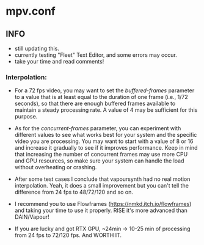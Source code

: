 # mpv.conf

## INFO

- still updating this.
- currently testing "Fleet" Text Editor, and some errors may occur.
- take your time and read comments!

### Interpolation:
- For a 72 fps video, you may want to set the _buffered-frames_ parameter to a value that is at least equal to the duration of one frame (i.e., 1/72 seconds), so that there are enough buffered frames available to maintain a steady processing rate. A value of 4 may be sufficient for this purpose.

- As for the _concurrent-frames_ parameter, you can experiment with different values to see what works best for your system and the specific video you are processing. You may want to start with a value of 8 or 16 and increase it gradually to see if it improves performance. Keep in mind that increasing the number of concurrent frames may use more CPU and GPU resources, so make sure your system can handle the load without overheating or crashing.

- After some test cases I conclude that vapoursynth had no real motion interpolation.
Yeah, it does a small improvement but you can't tell the difference from 24 fps to 48/72/120 and so on.
- I recommend you to use Flowframes (https://nmkd.itch.io/flowframes) and taking your time to use it properly. RISE it's more advanced than DAIN/Vapour!
- If you are lucky and got RTX GPU, ~24min -> 10-25 min of processing from 24 fps to 72/120 fps. And WORTH IT.
